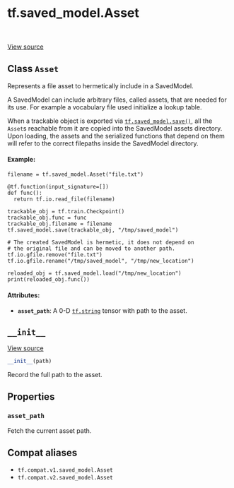 <div itemscope itemtype="http://developers.google.com/ReferenceObject">
<meta itemprop="name" content="tf.saved_model.Asset" />
<meta itemprop="path" content="Stable" />
<meta itemprop="property" content="asset_path"/>
<meta itemprop="property" content="__init__"/>
</div>

# tf.saved_model.Asset

<!-- Insert buttons and diff -->

<table class="tfo-notebook-buttons tfo-api" align="left">
</table>

<a target="_blank" href="/code/stable/tensorflow/python/training/tracking/tracking.py">View source</a>



## Class `Asset`

Represents a file asset to hermetically include in a SavedModel.



<!-- Placeholder for "Used in" -->

A SavedModel can include arbitrary files, called assets, that are needed
for its use. For example a vocabulary file used initialize a lookup table.

When a trackable object is exported via <a href="../../tf/saved_model/save.md"><code>tf.saved_model.save()</code></a>, all the
`Asset`s reachable from it are copied into the SavedModel assets directory.
Upon loading, the assets and the serialized functions that depend on them
will refer to the correct filepaths inside the SavedModel directory.

#### Example:



```
filename = tf.saved_model.Asset("file.txt")

@tf.function(input_signature=[])
def func():
  return tf.io.read_file(filename)

trackable_obj = tf.train.Checkpoint()
trackable_obj.func = func
trackable_obj.filename = filename
tf.saved_model.save(trackable_obj, "/tmp/saved_model")

# The created SavedModel is hermetic, it does not depend on
# the original file and can be moved to another path.
tf.io.gfile.remove("file.txt")
tf.io.gfile.rename("/tmp/saved_model", "/tmp/new_location")

reloaded_obj = tf.saved_model.load("/tmp/new_location")
print(reloaded_obj.func())
```

#### Attributes:


* <b>`asset_path`</b>: A 0-D <a href="../../tf.md#string"><code>tf.string</code></a> tensor with path to the asset.

<h2 id="__init__"><code>__init__</code></h2>

<a target="_blank" href="/code/stable/tensorflow/python/training/tracking/tracking.py">View source</a>

``` python
__init__(path)
```

Record the full path to the asset.




## Properties

<h3 id="asset_path"><code>asset_path</code></h3>

Fetch the current asset path.






## Compat aliases

* `tf.compat.v1.saved_model.Asset`
* `tf.compat.v2.saved_model.Asset`

